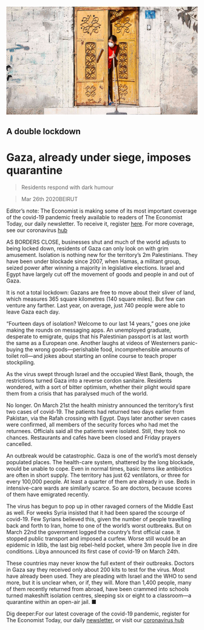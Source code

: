 ![](./images/20200328_MAP003_0.jpg)

## A double lockdown

# Gaza, already under siege, imposes quarantine

> Residents respond with dark humour

> Mar 26th 2020BEIRUT

Editor’s note: The Economist is making some of its most important coverage of the covid-19 pandemic freely available to readers of The Economist Today, our daily newsletter. To receive it, register [here](https://www.economist.com//newslettersignup). For more coverage, see our coronavirus [hub](https://www.economist.com//coronavirus)

AS BORDERS CLOSE, businesses shut and much of the world adjusts to being locked down, residents of Gaza can only look on with grim amusement. Isolation is nothing new for the territory’s 2m Palestinians. They have been under blockade since 2007, when Hamas, a militant group, seized power after winning a majority in legislative elections. Israel and Egypt have largely cut off the movement of goods and people in and out of Gaza.

It is not a total lockdown: Gazans are free to move about their sliver of land, which measures 365 square kilometres (140 square miles). But few can venture any farther. Last year, on average, just 740 people were able to leave Gaza each day.

“Fourteen days of isolation? Welcome to our last 14 years,” goes one joke making the rounds on messaging apps. An unemployed graduate, desperate to emigrate, quips that his Palestinian passport is at last worth the same as a European one. Another laughs at videos of Westerners panic-buying the wrong goods—perishable food, incomprehensible amounts of toilet roll—and jokes about starting an online course to teach proper stockpiling.

As the virus swept through Israel and the occupied West Bank, though, the restrictions turned Gaza into a reverse cordon sanitaire. Residents wondered, with a sort of bitter optimism, whether their plight would spare them from a crisis that has paralysed much of the world.

No longer. On March 21st the health ministry announced the territory’s first two cases of covid-19. The patients had returned two days earlier from Pakistan, via the Rafah crossing with Egypt. Days later another seven cases were confirmed, all members of the security forces who had met the returnees. Officials said all the patients were isolated. Still, they took no chances. Restaurants and cafés have been closed and Friday prayers cancelled.

An outbreak would be catastrophic. Gaza is one of the world’s most densely populated places. The health-care system, shattered by the long blockade, would be unable to cope. Even in normal times, basic items like antibiotics are often in short supply. The territory has just 62 ventilators, or three for every 100,000 people. At least a quarter of them are already in use. Beds in intensive-care wards are similarly scarce. So are doctors, because scores of them have emigrated recently.

The virus has begun to pop up in other ravaged corners of the Middle East as well. For weeks Syria insisted that it had been spared the scourge of covid-19. Few Syrians believed this, given the number of people travelling back and forth to Iran, home to one of the world’s worst outbreaks. But on March 22nd the government logged the country’s first official case. It stopped public transport and imposed a curfew. Worse still would be an epidemic in Idlib, the last big rebel-held pocket, where 3m people live in dire conditions. Libya announced its first case of covid-19 on March 24th.

These countries may never know the full extent of their outbreaks. Doctors in Gaza say they received only about 200 kits to test for the virus. Most have already been used. They are pleading with Israel and the WHO to send more, but it is unclear when, or if, they will. More than 1,400 people, many of them recently returned from abroad, have been crammed into schools turned makeshift isolation centres, sleeping six or eight to a classroom—a quarantine within an open-air jail. ■

Dig deeper:For our latest coverage of the covid-19 pandemic, register for The Economist Today, our daily [newsletter](https://www.economist.com//newslettersignup), or visit our [coronavirus hub](https://www.economist.com//coronavirus)